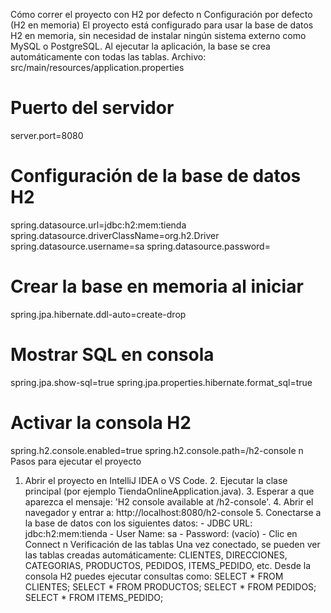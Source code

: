 Cómo correr el proyecto con H2 por defecto
n Configuración por defecto (H2 en memoria)
El proyecto está configurado para usar la base de datos H2 en memoria, sin necesidad de instalar
ningún sistema externo como MySQL o PostgreSQL. Al ejecutar la aplicación, la base se crea
automáticamente con todas las tablas.
Archivo: src/main/resources/application.properties
# Puerto del servidor
server.port=8080
# Configuración de la base de datos H2
spring.datasource.url=jdbc:h2:mem:tienda
spring.datasource.driverClassName=org.h2.Driver
spring.datasource.username=sa
spring.datasource.password=
# Crear la base en memoria al iniciar
spring.jpa.hibernate.ddl-auto=create-drop
# Mostrar SQL en consola
spring.jpa.show-sql=true
spring.jpa.properties.hibernate.format_sql=true
# Activar la consola H2
spring.h2.console.enabled=true
spring.h2.console.path=/h2-console
n Pasos para ejecutar el proyecto
1. Abrir el proyecto en IntelliJ IDEA o VS Code. 2. Ejecutar la clase principal (por ejemplo
TiendaOnlineApplication.java). 3. Esperar a que aparezca el mensaje: 'H2 console available at
/h2-console'. 4. Abrir el navegador y entrar a: http://localhost:8080/h2-console 5. Conectarse a la
base de datos con los siguientes datos: - JDBC URL: jdbc:h2:mem:tienda - User Name: sa -
Password: (vacío) - Clic en Connect
n Verificación de las tablas
Una vez conectado, se pueden ver las tablas creadas automáticamente: CLIENTES,
DIRECCIONES, CATEGORIAS, PRODUCTOS, PEDIDOS, ITEMS_PEDIDO, etc. Desde la
consola H2 puedes ejecutar consultas como:
SELECT * FROM CLIENTES;
SELECT * FROM PRODUCTOS;
SELECT * FROM PEDIDOS;
SELECT * FROM ITEMS_PEDIDO;
